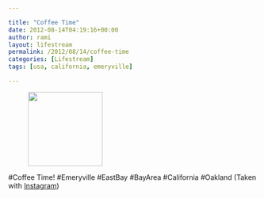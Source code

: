 ```yaml
---

title: "Coffee Time"
date: 2012-08-14T04:19:16+00:00
author: rami
layout: lifestream 
permalink: /2012/08/14/coffee-time
categories: [Lifestream]
tags: [usa, california, emeryville]

---
```

<div id='gallery-21' class='gallery galleryid-1976 gallery-columns-3 gallery-size-thumbnail'>
  <figure class='gallery-item'> 
  
  <div class='gallery-icon landscape'>
    <a href='http://139.59.20.41/2012/08/14/coffee-time-emeryville-eastbay-bayarea/attachment/1977/'><img width="150" height="150" src="http://139.59.20.41/wp-content/uploads/2012/08/tumblr_m8q9c4PbMc1qb4qlko1_1280-150x150.jpg" class="attachment-thumbnail size-thumbnail" alt="" srcset="http://139.59.20.41/wp-content/uploads/2012/08/tumblr_m8q9c4PbMc1qb4qlko1_1280-150x150.jpg 150w, http://139.59.20.41/wp-content/uploads/2012/08/tumblr_m8q9c4PbMc1qb4qlko1_1280-300x300.jpg 300w, http://139.59.20.41/wp-content/uploads/2012/08/tumblr_m8q9c4PbMc1qb4qlko1_1280-100x100.jpg 100w, http://139.59.20.41/wp-content/uploads/2012/08/tumblr_m8q9c4PbMc1qb4qlko1_1280.jpg 612w" sizes="100vw" /></a>
  </div></figure>
</div>

#Coffee Time! #Emeryville #EastBay #BayArea #California #Oakland (Taken with [Instagram](http://instagram.com))

